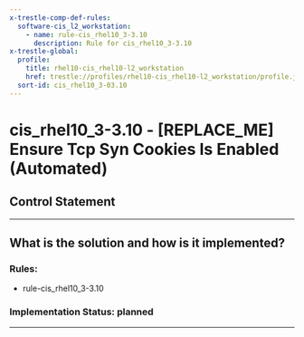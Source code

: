 ```yaml
---
x-trestle-comp-def-rules:
  software-cis_l2_workstation:
    - name: rule-cis_rhel10_3-3.10
      description: Rule for cis_rhel10_3-3.10
x-trestle-global:
  profile:
    title: rhel10-cis_rhel10-l2_workstation
    href: trestle://profiles/rhel10-cis_rhel10-l2_workstation/profile.json
  sort-id: cis_rhel10_3-03.10
---
```


# cis_rhel10_3-3.10 - \[REPLACE_ME\] Ensure Tcp Syn Cookies Is Enabled (Automated)

## Control Statement

______________________________________________________________________

## What is the solution and how is it implemented?

<!-- For implementation status enter one of: implemented, partial, planned, alternative, not-applicable -->

<!-- Note that the list of rules under ### Rules: is read-only and changes will not be captured after assembly to JSON -->

<!-- Add control implementation description here for control: cis_rhel10_3-3.10 -->

### Rules:

  - rule-cis_rhel10_3-3.10

### Implementation Status: planned

______________________________________________________________________

